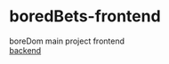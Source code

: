 # boredBets-frontend
 boreDom main project frontend<br>
[backend](https://github.com/Hudi-B/boredBets-backend)
